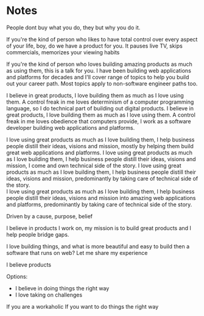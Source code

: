 # Notes

People dont buy what you do, they but why you do it.




If you're the kind of person who likes to have total control over every aspect of your life, boy, do we have a product for you. It pauses live TV, skips commercials, memorizes your viewing habits 




If you're the kind of person who loves building amazing products as much as using them, this is a talk for you. I have been building web applications and platforms for decades and I'll cover range of topics to help you build out your career path. Most topics apply to non-software engineer paths too.



I believe in great products, I love building them as much as I love using them. A control freak in me loves determinism of a computer programming language, so I do technical part of building out digital products.
I believe in great products, I love building them as much as I love using them. A control freak in me loves obedience that computers provide, I work as a software developer building web applications and platforms.


I love using great products as much as I love building them, I help business people distill their ideas, visions and mission, mostly by helping them build great web applications and platforms.
I love using great products as much as I love building them, I help business people distill their ideas, visions and mission, I come and own technical side of the story.
I love using great products as much as I love building them, I help business people distill their ideas, visions and mission, predominantly by taking care of technical side of the story.  
I love using great products as much as I love building them, I help business people distill their ideas, visions and mission into amazing web applications and platforms, predominantly by taking care of technical side of the story.


Driven by a cause, purpose, belief 

I believe in products I work on, my mission is to build great products and I help people bridge gaps.

I love building things, and what is more beautiful and easy to build then a software that runs on web? Let me share my experience

I believe products

Options:
- I believe in doing things the right way
- I love taking on challenges


If you are a workaholic
If you want to do things the right way



